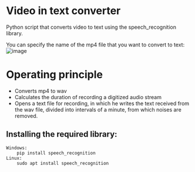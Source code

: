 # Video in text converter
Python script that converts video to text using the speech_recognition library. 

You can specify the name of the mp4 file that you want to convert to text:
![image](https://github.com/StefKot/Video_to_Text_Translator/assets/96449266/dca2e4b0-be02-4fc6-8dba-d61b53f9b239)
# Operating principle
* Converts mp4 to wav
* Calculates the duration of recording a digitized audio stream
* Opens a text file for recording, in which he writes the text received from the wav file, divided into intervals of a minute, from which noises are removed.

## Installing the required library:
    Windows:
        pip install speech_recognition
    Linux:
        sudo apt install speech_recognition
